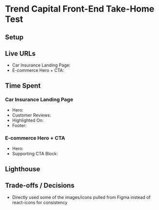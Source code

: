 # Trend Capital Front-End Take-Home Test

## Setup


## Live URLs
- Car Insurance Landing Page: 
- E-commerce Hero + CTA: 

## Time Spent

### Car Insurance Landing Page
- Hero: 
- Customer Reviews: 
- Highlighted On: 
- Footer: 

### E-commerce Hero + CTA
- Hero: 
- Supporting CTA Block: 

## Lighthouse


## Trade-offs / Decisions
- Directly used some of the images/icons pulled from Figma instead of react-icons for consistency
